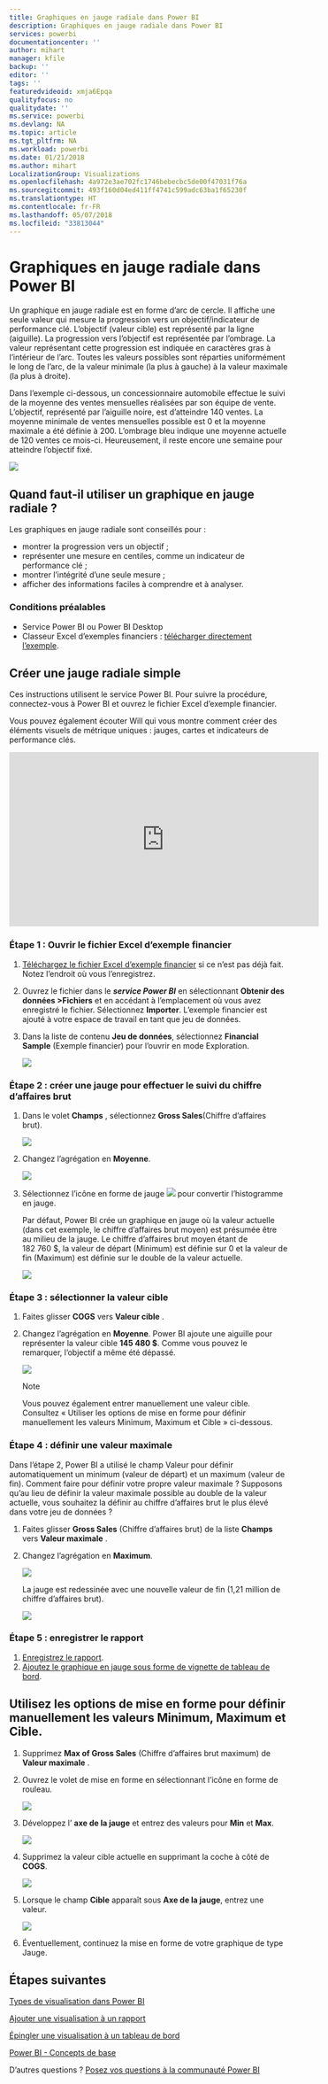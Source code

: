```yaml
---
title: Graphiques en jauge radiale dans Power BI
description: Graphiques en jauge radiale dans Power BI
services: powerbi
documentationcenter: ''
author: mihart
manager: kfile
backup: ''
editor: ''
tags: ''
featuredvideoid: xmja6Epqa
qualityfocus: no
qualitydate: ''
ms.service: powerbi
ms.devlang: NA
ms.topic: article
ms.tgt_pltfrm: NA
ms.workload: powerbi
ms.date: 01/21/2018
ms.author: mihart
LocalizationGroup: Visualizations
ms.openlocfilehash: 4a972e3ae702fc1746bebecbc5de00f47031f76a
ms.sourcegitcommit: 493f160d04ed411ff4741c599adc63ba1f65230f
ms.translationtype: HT
ms.contentlocale: fr-FR
ms.lasthandoff: 05/07/2018
ms.locfileid: "33813044"
---
```

# <a name="radial-gauge-charts-in-power-bi"></a>Graphiques en jauge radiale dans Power BI
Un graphique en jauge radiale est en forme d’arc de cercle. Il affiche une seule valeur qui mesure la progression vers un objectif/indicateur de performance clé.  L’objectif (valeur cible) est représenté par la ligne (aiguille). La progression vers l’objectif est représentée par l’ombrage.  La valeur représentant cette progression est indiquée en caractères gras à l’intérieur de l’arc. Toutes les valeurs possibles sont réparties uniformément le long de l’arc, de la valeur minimale (la plus à gauche) à la valeur maximale (la plus à droite).

Dans l’exemple ci-dessous, un concessionnaire automobile effectue le suivi de la moyenne des ventes mensuelles réalisées par son équipe de vente. L’objectif, représenté par l’aiguille noire, est d’atteindre 140 ventes.  La moyenne minimale de ventes mensuelles possible est 0 et la moyenne maximale a été définie à 200.  L’ombrage bleu indique une moyenne actuelle de 120 ventes ce mois-ci. Heureusement, il reste encore une semaine pour atteindre l’objectif fixé.

![](media/power-bi-visualization-radial-gauge-charts/gauge_m.png)

## <a name="when-to-use-a-radial-gauge"></a>Quand faut-il utiliser un graphique en jauge radiale ?
Les graphiques en jauge radiale sont conseillés pour :

* montrer la progression vers un objectif ;
* représenter une mesure en centiles, comme un indicateur de performance clé ;
* montrer l’intégrité d’une seule mesure ;
* afficher des informations faciles à comprendre et à analyser.

### <a name="prerequisites"></a>Conditions préalables
 - Service Power BI ou Power BI Desktop
 - Classeur Excel d’exemples financiers : [télécharger directement l’exemple](http://go.microsoft.com/fwlink/?LinkID=521962).

## <a name="create-a-basic-radial-gauge"></a>Créer une jauge radiale simple
Ces instructions utilisent le service Power BI. Pour suivre la procédure, connectez-vous à Power BI et ouvrez le fichier Excel d’exemple financier.  

Vous pouvez également écouter Will qui vous montre comment créer des éléments visuels de métrique uniques : jauges, cartes et indicateurs de performance clés.

<iframe width="560" height="315" src="https://www.youtube.com/embed/xmja6EpqaO0?list=PL1N57mwBHtN0JFoKSR0n-tBkUJHeMP2cP" frameborder="0" allowfullscreen></iframe>

### <a name="step-1-open-the-financial-sample-excel-file"></a>Étape 1 : Ouvrir le fichier Excel d’exemple financier
1. [Téléchargez le fichier Excel d’exemple financier](sample-financial-download.md) si ce n’est pas déjà fait. Notez l’endroit où vous l’enregistrez.

2. Ouvrez le fichier dans le ***service Power BI*** en sélectionnant **Obtenir des données \>Fichiers** et en accédant à l’emplacement où vous avez enregistré le fichier. Sélectionnez **Importer**. L’exemple financier est ajouté à votre espace de travail en tant que jeu de données.

3. Dans la liste de contenu **Jeu de données**, sélectionnez **Financial Sample** (Exemple financier) pour l’ouvrir en mode Exploration.

    ![](media/power-bi-visualization-radial-gauge-charts/power-bi-dataset.png)

### <a name="step-2-create-a-gauge-to-track-gross-sales"></a>Étape 2 : créer une jauge pour effectuer le suivi du chiffre d’affaires brut
1. Dans le volet **Champs** , sélectionnez **Gross Sales**(Chiffre d’affaires brut).
   
   ![](media/power-bi-visualization-radial-gauge-charts/grosssalesvalue_new.png)
2. Changez l’agrégation en **Moyenne**.
   
   ![](media/power-bi-visualization-radial-gauge-charts/changetoaverage_new.png)
3. Sélectionnez l’icône en forme de jauge ![](media/power-bi-visualization-radial-gauge-charts/gaugeicon_new.png) pour convertir l’histogramme en jauge.
   
   Par défaut, Power BI crée un graphique en jauge où la valeur actuelle (dans cet exemple, le chiffre d’affaires brut moyen) est présumée être au milieu de la jauge. Le chiffre d’affaires brut moyen étant de 182 760 $, la valeur de départ (Minimum) est définie sur 0 et la valeur de fin (Maximum) est définie sur le double de la valeur actuelle.
   
   ![](media/power-bi-visualization-radial-gauge-charts/gauge_no_target.png)

### <a name="step-3-set-a-target-value"></a>Étape 3 : sélectionner la valeur cible
1. Faites glisser **COGS** vers **Valeur cible** .
2. Changez l’agrégation en **Moyenne**.
   Power BI ajoute une aiguille pour représenter la valeur cible **145 480 $**. Comme vous pouvez le remarquer, l’objectif a même été dépassé.
   
   ![](media/power-bi-visualization-radial-gauge-charts/gaugeinprogress_new.png)
   
   > [!NOTE]
   > Vous pouvez également entrer manuellement une valeur cible.  Consultez « Utiliser les options de mise en forme pour définir manuellement les valeurs Minimum, Maximum et Cible » ci-dessous.
   > 
   > 

### <a name="step-4-set-a-maximum-value"></a>Étape 4 : définir une valeur maximale
Dans l’étape 2, Power BI a utilisé le champ Valeur pour définir automatiquement un minimum (valeur de départ) et un maximum (valeur de fin).  Comment faire pour définir votre propre valeur maximale ?  Supposons qu’au lieu de définir la valeur maximale possible au double de la valeur actuelle, vous souhaitez la définir au chiffre d’affaires brut le plus élevé dans votre jeu de données ? 

1. Faites glisser **Gross Sales** (Chiffre d’affaires brut) de la liste **Champs** vers **Valeur maximale** .
2. Changez l’agrégation en **Maximum**.
   
   ![](media/power-bi-visualization-radial-gauge-charts/setmaximum_new.png)
   
   La jauge est redessinée avec une nouvelle valeur de fin (1,21 million de chiffre d’affaires brut).
   
   ![](media/power-bi-visualization-radial-gauge-charts/power-bi-final-gauge.png)

### <a name="step-5-save-your-report"></a>Étape 5 : enregistrer le rapport
1. [Enregistrez le rapport](service-report-save.md).
2. [Ajoutez le graphique en jauge sous forme de vignette de tableau de bord](service-dashboard-tiles.md). 

## <a name="use-formatting-options-to-manually-set-minimum-maximum-and-target-values"></a>Utilisez les options de mise en forme pour définir manuellement les valeurs Minimum, Maximum et Cible.
1. Supprimez **Max of Gross Sales** (Chiffre d’affaires brut maximum) de **Valeur maximale** .
2. Ouvrez le volet de mise en forme en sélectionnant l’icône en forme de rouleau.
   
   ![](media/power-bi-visualization-radial-gauge-charts/power-bi-roller.png)
3. Développez l’ **axe de la jauge** et entrez des valeurs pour **Min** et **Max**.
   
    ![](media/power-bi-visualization-radial-gauge-charts/power-bi-gauge-axis.png)
4. Supprimez la valeur cible actuelle en supprimant la coche à côté de **COGS**.
   
    ![](media/power-bi-visualization-radial-gauge-charts/pbi_remove_target.png)
5. Lorsque le champ **Cible** apparaît sous **Axe de la jauge**, entrez une valeur.
   
    ![](media/power-bi-visualization-radial-gauge-charts/power-bi-gauge-target.png)
6. Éventuellement, continuez la mise en forme de votre graphique de type Jauge.

## <a name="next-steps"></a>Étapes suivantes
[Types de visualisation dans Power BI](power-bi-visualization-types-for-reports-and-q-and-a.md)

[Ajouter une visualisation à un rapport](power-bi-report-add-visualizations-i.md)

[Épingler une visualisation à un tableau de bord](service-dashboard-pin-tile-from-report.md)

[Power BI - Concepts de base](service-basic-concepts.md)

D’autres questions ? [Posez vos questions à la communauté Power BI](http://community.powerbi.com/)


